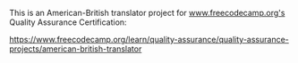 This is an American-British translator project for www.freecodecamp.org's Quality Assurance Certification:

https://www.freecodecamp.org/learn/quality-assurance/quality-assurance-projects/american-british-translator
